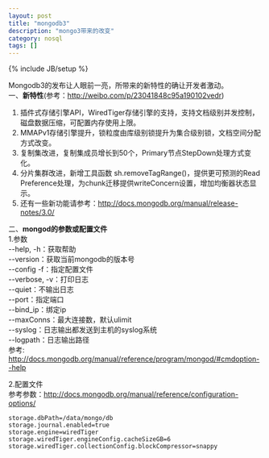 ```yaml
---
layout: post
title: "mongodb3"
description: "mongo3带来的改变"
category: nosql
tags: []
---
```

{% include JB/setup %}

Mongodb3的发布让人眼前一亮，所带来的新特性的确让开发者激动。  
一、**新特性**(参考：http://weibo.com/p/23041848c95a190102vedr)  
1. 插件式存储引擎API，WiredTiger存储引擎的支持，支持文档级别并发控制，磁盘数据压缩，可配置内存使用上限。  
2. MMAPv1存储引擎提升，锁粒度由库级别锁提升为集合级别锁，文档空间分配方式改变。  
3. 复制集改进，复制集成员增长到50个，Primary节点StepDown处理方式变化。  
4. 分片集群改进，新增工具函数 sh.removeTagRange()，提供更可预测的Read Preference处理，为chunk迁移提供writeConcern设置，增加均衡器状态显示。  
5. 还有一些新功能请参考：http://docs.mongodb.org/manual/release-notes/3.0/  
  
二、**mongod的参数或配置文件**  
1.参数  
--help, -h：获取帮助  
--version：获取当前mongodb的版本号  
--config -f：指定配置文件  
--verbose, -v：打印日志  
--quiet：不输出日志  
--port：指定端口  
--bind_ip：绑定ip   
--maxConns：最大连接数，默认ulimit  
--syslog：日志输出都发送到主机的syslog系统  
--logpath：日志输出路径  
参考: http://docs.mongodb.org/manual/reference/program/mongod/#cmdoption--help  
  
2.配置文件  
参考参数：http://docs.mongodb.org/manual/reference/configuration-options/  

	storage.dbPath=/data/mongo/db
	storage.journal.enabled=true
	storage.engine=wiredTiger
	storage.wiredTiger.engineConfig.cacheSizeGB=6
	storage.wiredTiger.collectionConfig.blockCompressor=snappy
    
